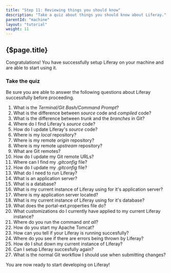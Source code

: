 ```yaml
---
title: "Step 11: Reviewing things you should know"
description: "Take a quiz about things you should know about Liferay."
parentId: "machine"
layout: "tutorial"
weight: 11
---
```


## {$page.title}

Congratulations! You have successfully setup Liferay on your machine and are able to start using it.

### Take the quiz
Be sure you are able to answer the following questions about Liferay successfully before proceeding.

1. What is the *Terminal/Git Bash/Command Prompt*?
2. What is the difference between *source* code and *compiled* code?
3. What is the difference between *trunk* and the *branches* in Git?
4. Where do I find Liferay's *source* code?
5. How do I update Liferay's *source* code?
5. Where is my *local* repository?
6. Where is my remote *origin* repository?
7. Where is my remote *upstream* repository?
8. What are Git remotes?
9. How do I update my Git remote URLs?
10. Where can I find my *.gitconfig* file?
11. How do I update my *.gitconfig* file?
12. What do I need to run Liferay?
13. What is an application server?
14. What is a database?
15. What is my current instance of Liferay using for it's application server?
16. Where is my application server located?
17. What is my current instance of Liferay using for it's database?
18. What does the portal-ext.properties file do?
19. What customizations do I currently have applied to my current Liferay instance?
20. Where do you run the command *ant all*?
21. How do you start my Apache Tomcat?
22. How can you tell if your Liferay is running succesfully?
23. Where do you see if there are errors being thrown by Liferay?
24. How do I shut down my current instance of Liferay?
25. Can I setup Liferay succesfully again?
26. What is the normal Git workflow I should use when submitting changes?

You are now ready to start developing on Liferay!